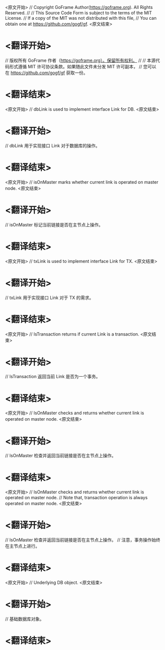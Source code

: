 
<原文开始>
// Copyright GoFrame Author(https://goframe.org). All Rights Reserved.
//
// This Source Code Form is subject to the terms of the MIT License.
// If a copy of the MIT was not distributed with this file,
// You can obtain one at https://github.com/gogf/gf.
<原文结束>

# <翻译开始>
// 版权所有 GoFrame 作者（https://goframe.org）。保留所有权利。
//
// 本源代码形式遵循 MIT 许可协议条款。如果随此文件未分发 MIT 许可副本，
// 您可以在 https://github.com/gogf/gf 获取一份。
# <翻译结束>


<原文开始>
// dbLink is used to implement interface Link for DB.
<原文结束>

# <翻译开始>
// dbLink 用于实现接口 Link 对于数据库的操作。
# <翻译结束>







<原文开始>
// isOnMaster marks whether current link is operated on master node.
<原文结束>

# <翻译开始>
// isOnMaster 标记当前链接是否在主节点上操作。
# <翻译结束>


<原文开始>
// txLink is used to implement interface Link for TX.
<原文结束>

# <翻译开始>
// txLink 用于实现接口 Link 对于 TX 的需求。
# <翻译结束>


<原文开始>
// IsTransaction returns if current Link is a transaction.
<原文结束>

# <翻译开始>
// IsTransaction 返回当前 Link 是否为一个事务。
# <翻译结束>


<原文开始>
// IsOnMaster checks and returns whether current link is operated on master node.
<原文结束>

# <翻译开始>
// IsOnMaster 检查并返回当前链接是否在主节点上操作。
# <翻译结束>


<原文开始>
// IsOnMaster checks and returns whether current link is operated on master node.
// Note that, transaction operation is always operated on master node.
<原文结束>

# <翻译开始>
// IsOnMaster 检查并返回当前链接是否在主节点上操作。
// 注意，事务操作始终在主节点上进行。
# <翻译结束>


<原文开始>
// Underlying DB object.
<原文结束>

# <翻译开始>
// 基础数据库对象。
# <翻译结束>

